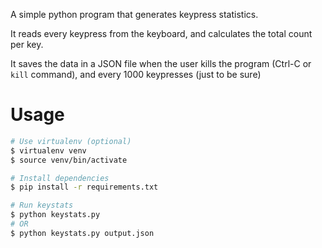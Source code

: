 A simple python program that generates keypress statistics.

It reads every keypress from the keyboard, and calculates the total count per key.

It saves the data in a JSON file when the user kills the program (Ctrl-C or `kill` command), and every 1000 keypresses (just to be sure)

# Usage
```bash
# Use virtualenv (optional)
$ virtualenv venv
$ source venv/bin/activate

# Install dependencies
$ pip install -r requirements.txt

# Run keystats
$ python keystats.py
# OR
$ python keystats.py output.json
```
